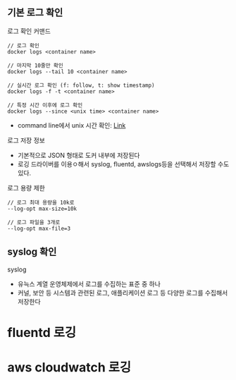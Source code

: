## 기본 로그 확인
로그 확인 커맨드
```
// 로그 확인 
docker logs <container name>

// 마지막 10줄만 확인
docker logs --tail 10 <container name>

// 실시간 로그 확인 (f: follow, t: show timestamp)
docker logs -f -t <container name>

// 특정 시간 이후에 로그 확인
docker logs --since <unix time> <container name>
```
- command line에서 unix 시간 확인: [Link](https://www.folkstalk.com/2012/02/unix-timestamp-command.html)

로그 저장 정보
- 기본적으로 JSON 형태로 도커 내부에 저장된다
- 로깅 드라이버를 이용ㅇ해서 syslog, fluentd, awslogs등을 선택해서 저장할 수도 있다.

로그 용량 제한
```
// 로그 최대 용량을 10k로
--log-opt max-size=10k

// 로그 파일을 3개로
--log-opt max-file=3
```

## syslog 확인
syslog
- 유늑스 계열 운영체제에서 로그를 수집하는 표준 중 하나
- 커널, 보안 등 시스템과 관련된 로그, 애플리케이션 로그 등 다양한 로그를 수집해서 저장한다

# fluentd 로깅

# aws cloudwatch 로깅

